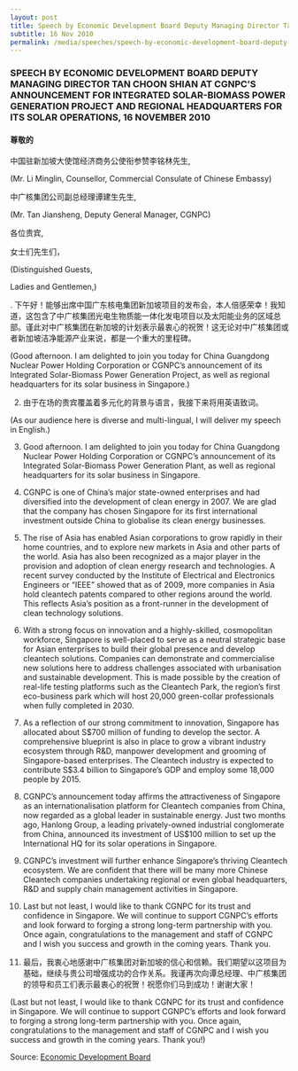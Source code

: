 ```yaml
---
layout: post
title: Speech by Economic Development Board Deputy Managing Director Tan Choon Shian at CGNPC’s announcement for integrated solar-biomass power generation project and regional headquarters for its solar operations, 16 November 2010
subtitle: 16 Nov 2010
permalink: /media/speeches/speech-by-economic-development-board-deputy-managing-director-tan-choon-shian-at-cgnpc-s-announcement-for-integrated-solar-biomass-power-generation-project-16-november-2010
---
```


### SPEECH BY ECONOMIC DEVELOPMENT BOARD DEPUTY MANAGING DIRECTOR TAN CHOON SHIAN AT CGNPC’S ANNOUNCEMENT FOR INTEGRATED SOLAR-BIOMASS POWER GENERATION PROJECT AND REGIONAL HEADQUARTERS FOR ITS SOLAR OPERATIONS, 16 NOVEMBER 2010

#### 尊敬的

中国驻新加坡大使馆经济商务公使衔参赞李铭林先生,

(Mr. Li Minglin, Counsellor, Commercial Consulate of Chinese Embassy)

中广核集团公司副总经理谭建生先生,

(Mr. Tan Jiansheng, Deputy General Manager, CGNPC)

各位贵宾,

女士们先生们，

(Distinguished Guests,

Ladies and Gentlemen,)

. 下午好！能够出席中国广东核电集团新加坡项目的发布会，本人倍感荣幸！我知道，这包含了中广核集团光电生物质能一体化发电项目以及太阳能业务的区域总部。谨此对中广核集团在新加坡的计划表示最衷心的祝贺！这无论对中广核集团或者新加坡洁净能源产业来说，都是一个重大的里程碑。

(Good afternoon. I am delighted to join you today for China Guangdong Nuclear Power Holding Corporation or CGNPC’s announcement of its Integrated Solar-Biomass Power Generation Project, as well as regional headquarters for its solar business in Singapore.)

2. 由于在场的贵宾覆盖着多元化的背景与语言，我接下来将用英语致词。

(As our audience here is diverse and multi-lingual, I will deliver my speech in English.)

3. Good afternoon. I am delighted to join you today for China Guangdong Nuclear Power Holding Corporation or CGNPC’s announcement of its Integrated Solar-Biomass Power Generation Plant, as well as regional headquarters for its solar business in Singapore.

4. CGNPC is one of China’s major state-owned enterprises and had diversified into the development of clean energy in 2007. We are glad that the company has chosen Singapore for its first international investment outside China to globalise its clean energy businesses.

5. The rise of Asia has enabled Asian corporations to grow rapidly in their home countries, and to explore new markets in Asia and other parts of the world. Asia has also been recognized as a major player in the provision and adoption of clean energy research and technologies. A recent survey conducted by the Institute of Electrical and Electronics Engineers or “IEEE” showed that as of 2009, more companies in Asia hold cleantech patents compared to other regions around the world. This reflects Asia’s position as a front-runner in the development of clean technology solutions.

6. With a strong focus on innovation and a highly-skilled, cosmopolitan workforce, Singapore is well-placed to serve as a neutral strategic base for Asian enterprises to build their global presence and develop cleantech solutions. Companies can demonstrate and commercialise new solutions here to address challenges associated with urbanisation and sustainable development. This is made possible by the creation of real-life testing platforms such as the Cleantech Park, the region’s first eco-business park which will host 20,000 green-collar professionals when fully completed in 2030.

7. As a reflection of our strong commitment to innovation, Singapore has allocated about S$700 million of funding to develop the sector. A comprehensive blueprint is also in place to grow a vibrant industry ecosystem through R&D, manpower development and grooming of Singapore-based enterprises. The Cleantech industry is expected to contribute S$3.4 billion to Singapore’s GDP and employ some 18,000 people by 2015.

8. CGNPC’s announcement today affirms the attractiveness of Singapore as an internationalisation platform for Cleantech companies from China, now regarded as a global leader in sustainable energy. Just two months ago, Hanlong Group, a leading privately-owned industrial conglomerate from China, announced its investment of US$100 million to set up the International HQ for its solar operations in Singapore.

9. CGNPC’s investment will further enhance Singapore’s thriving Cleantech ecosystem. We are confident that there will be many more Chinese Cleantech companies undertaking regional or even global headquarters, R&D and supply chain management activities in Singapore.

10. Last but not least, I would like to thank CGNPC for its trust and confidence in Singapore. We will continue to support CGNPC’s efforts and look forward to forging a strong long-term partnership with you. Once again, congratulations to the management and staff of CGNPC and I wish you success and growth in the coming years. Thank you.

11. 最后，我衷心地感谢中广核集团对新加坡的信心和信赖。我们期望以这项目为基础，继续与贵公司增强成功的合作关系。我谨再次向谭总经理、中广核集团的领导和员工们表示最衷心的祝贺！祝愿你们马到成功！谢谢大家！

(Last but not least, I would like to thank CGNPC for its trust and confidence in Singapore. We will continue to support CGNPC’s efforts and look forward to forging a strong long-term partnership with you. Once again, congratulations to the management and staff of CGNPC and I wish you success and growth in the coming years. Thank you!)

Source: [<a href="https://www.edb.gov.sg/" target="_blank">Economic Development Board</a>](https://www.edb.gov.sg/)